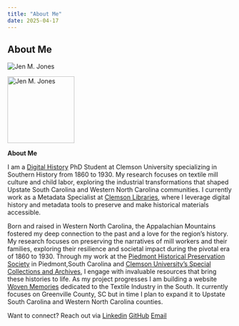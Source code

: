 ```yaml
---
title: "About Me"
date: 2025-04-17
---
```


## About Me

![Jen M. Jones](/images/Professional-Photo.jpg)

<img src="/images/Professional-Photo.jpg" alt="Jen M. Jones" style="width:150px; height:auto;">

**About Me**

I am a [Digital History](https://www.clemson.edu/cah/academics/history-and-geography/graduate/digital-history-phd/) PhD Student at Clemson University specializing in Southern History from 1860 to 1930. My research focuses on textile mill culture and child labor, exploring the industrial transformations that shaped Upstate South Carolina and Western North Carolina communities. I currently work as a Metadata Specialist at [Clemson Libraries](https://libraries.clemson.edu/), where I leverage digital history and metadata tools to preserve and make historical materials accessible.

Born and raised in Western North Carolina, the Appalachian Mountains fostered my deep connection to the past and a love for the region’s history. My research focuses on preserving the narratives of mill workers and their families, exploring their resilience and societal impact during the pivotal era of 1860 to 1930. Through my work at the [Piedmont Historical Preservation Society](https://piedmonthistoricalpreservationsociety.org/) in Piedmont,South Carolina and [Clemson University’s Special Collections and Archives](https://libraries.clemson.edu/specialcollections/), I engage with invaluable resources that bring these histories to life. As my project progresses I am building a website [Woven Memories](https://wovenmemories.org/) dedicated to the Textile Industry in the South. It currently focuses on Greenville County, SC but in time I plan to expand it to Upstate South Carolina and Western North Carolina counties.

Want to connect? Reach out via [Linkedin](https://www.linkedin.com/in/jen-m-jones-mlis-90995043/) [GitHub](https://github.com/jen04jones) [Email](mailto:jjone67@clemson.edu)

